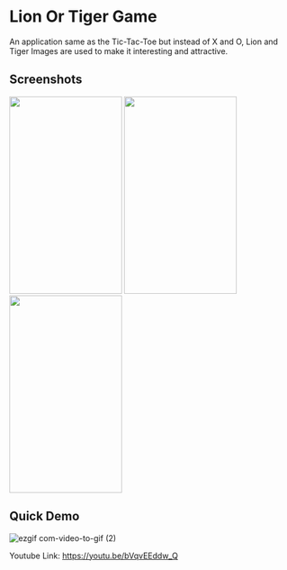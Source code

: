 # Lion Or Tiger Game

An application same as the Tic-Tac-Toe but instead of X and O, Lion and Tiger Images are used to make it interesting and attractive.

## Screenshots

<img src="https://user-images.githubusercontent.com/47057254/75005267-e3620900-5493-11ea-854a-5f511640391d.jpg" width="200" height="350">  <img src="https://user-images.githubusercontent.com/47057254/75005274-ea891700-5493-11ea-9b2f-70acdec81145.jpg" width="200" height="350">
  <img src="https://user-images.githubusercontent.com/47057254/75005242-c4637700-5493-11ea-9410-d09fc1e4adef.jpg" width="200" height="350">
  

## Quick Demo

![ezgif com-video-to-gif (2)](https://user-images.githubusercontent.com/47057254/75005403-52d7f880-5494-11ea-89b6-f205bfb439c0.gif)



Youtube Link: https://youtu.be/bVqvEEddw_Q
